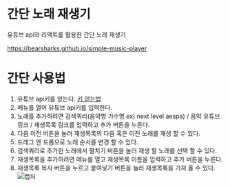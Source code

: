# 간단 노래 재생기
유튜브 api와 리액트를 활용한 간단 노래 재생기

https://bearsharks.github.io/simple-music-player
# 간단 사용법
1. 유튜브 api키를 얻는다. [키 얻는법](https://developers.google.com/youtube/v3/getting-started?hl=ko)
2. 메뉴를 열어 유튜브 api키를 입력한다.
3. 노래를 추가하려면 검색쿼리(음악명 가수명 ex) next level aespa) / 음악 유튜브 링크 / 재생목록 링크를 입력하고 추가 버튼을 누른다.
4. 다음 이전 버튼을 눌러 재생목록의 다음 혹은 이전 노래를 재생 할 수 있다.
5. 드래그 앤 드롭으로 노래 순서를 변경 할 수 있다.
6. 검색쿼리로 추가한 노래에서 펼치기 버튼을 눌러 재생 할 노래를 선택 할 수 있다. 
7. 재생목록을 추가하려면 메뉴를 열고 재생목록 이름을 입력하고 추가 버튼을 누른다.
8. 재생목록 복사 버튼을 누르고 붙여넣기 버튼을 눌러 재생목록을 가져 올 수 있다.
![캡처](https://user-images.githubusercontent.com/47706141/126463425-eec212ea-b0c4-4da8-be4b-c5765ec4a77a.PNG)

